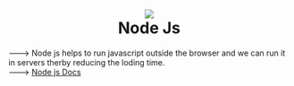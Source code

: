 <h1 align="center">
  <img src="https://www.javatpoint.com/js/nodejs/images/node-js-tutorial.png"><br>
  Node Js
</h1>
<p>
---> Node js helps to run javascript outside the browser and we can run it in servers therby reducing the loding time.<br>
--->  <a href="https://nodejs.org/dist/latest-v16.x/docs/api/">Node js Docs</a>
</p>
